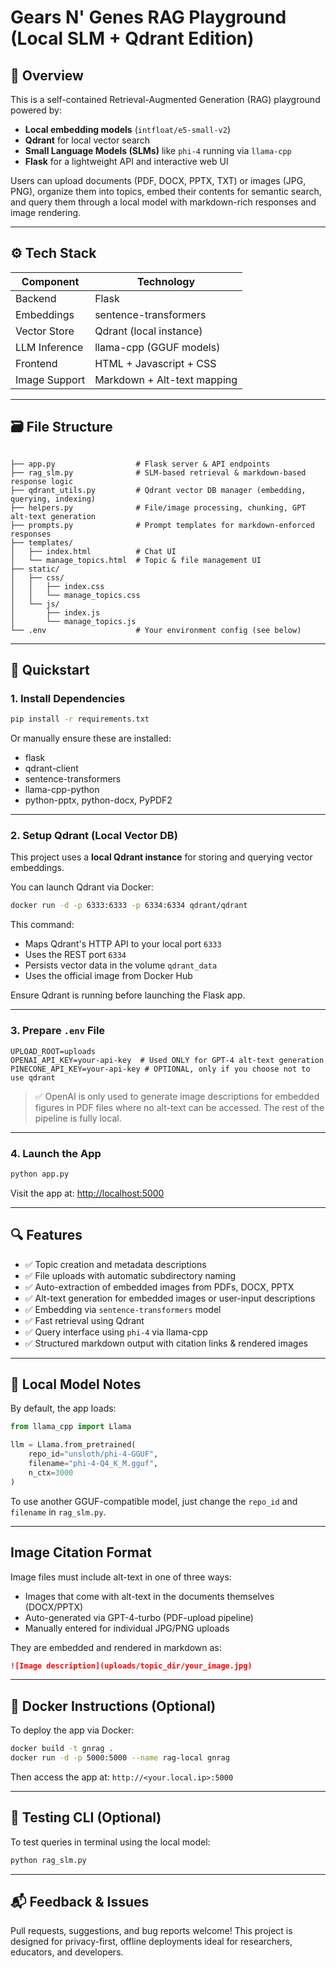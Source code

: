 # Gears N' Genes RAG Playground (Local SLM + Qdrant Edition)

## 🧩 Overview

This is a self-contained Retrieval-Augmented Generation (RAG) playground powered by:

- **Local embedding models** (`intfloat/e5-small-v2`)
- **Qdrant** for local vector search
- **Small Language Models (SLMs)** like `phi-4` running via `llama-cpp`
- **Flask** for a lightweight API and interactive web UI

Users can upload documents (PDF, DOCX, PPTX, TXT) or images (JPG, PNG), organize them into topics, embed their contents for semantic search, and query them through a local model with markdown-rich responses and image rendering.

---

## ⚙️ Tech Stack

| Component       | Technology                  |
|----------------|-----------------------------|
| Backend        | Flask                       |
| Embeddings     | sentence-transformers       |
| Vector Store   | Qdrant (local instance)     |
| LLM Inference  | llama-cpp (GGUF models)     |
| Frontend       | HTML + Javascript + CSS     |
| Image Support  | Markdown + Alt-text mapping |

---

## 🗃 File Structure

```

├── app.py                  # Flask server & API endpoints
├── rag_slm.py              # SLM-based retrieval & markdown-based response logic
├── qdrant_utils.py         # Qdrant vector DB manager (embedding, querying, indexing)
├── helpers.py              # File/image processing, chunking, GPT alt-text generation
├── prompts.py              # Prompt templates for markdown-enforced responses
├── templates/
│   ├── index.html          # Chat UI
│   └── manage_topics.html  # Topic & file management UI
├── static/
│   ├── css/
│   │   ├── index.css
│   │   └── manage_topics.css
│   └── js/
│       ├── index.js
│       └── manage_topics.js
└── .env                    # Your environment config (see below)

````

---

## 🚀 Quickstart

### 1. Install Dependencies

```bash
pip install -r requirements.txt
````

Or manually ensure these are installed:

* flask
* qdrant-client
* sentence-transformers
* llama-cpp-python
* python-pptx, python-docx, PyPDF2

---

### 2. Setup Qdrant (Local Vector DB)

This project uses a **local Qdrant instance** for storing and querying vector embeddings.

You can launch Qdrant via Docker:

```bash
docker run -d -p 6333:6333 -p 6334:6334 qdrant/qdrant
```
This command:

 * Maps Qdrant's HTTP API to your local port `6333`
 * Uses the REST port `6334`
 * Persists vector data in the volume `qdrant_data`
 * Uses the official image from Docker Hub

Ensure Qdrant is running before launching the Flask app.

---

### 3. Prepare `.env` File

```env
UPLOAD_ROOT=uploads
OPENAI_API_KEY=your-api-key  # Used ONLY for GPT-4 alt-text generation
PINECONE_API_KEY=your-api-key # OPTIONAL, only if you choose not to use qdrant
```

> ✅ OpenAI is only used to generate image descriptions for embedded figures in PDF files where no alt-text can be accessed. The rest of the pipeline is fully local.

---

### 4. Launch the App

```bash
python app.py
```

Visit the app at: [http://localhost:5000](http://localhost:5000)

---

## 🔍 Features

* ✅ Topic creation and metadata descriptions
* ✅ File uploads with automatic subdirectory naming
* ✅ Auto-extraction of embedded images from PDFs, DOCX, PPTX
* ✅ Alt-text generation for embedded images or user-input descriptions
* ✅ Embedding via `sentence-transformers` model
* ✅ Fast retrieval using Qdrant
* ✅ Query interface using `phi-4` via llama-cpp
* ✅ Structured markdown output with citation links & rendered images

---

## 🧠 Local Model Notes

By default, the app loads:

```python
from llama_cpp import Llama

llm = Llama.from_pretrained(
    repo_id="unsloth/phi-4-GGUF",
    filename="phi-4-Q4_K_M.gguf",
    n_ctx=3000
)
```

To use another GGUF-compatible model, just change the `repo_id` and `filename` in `rag_slm.py`.

---

## Image Citation Format

Image files must include alt-text in one of three ways:
* Images that come with alt-text in the documents themselves (DOCX/PPTX)
* Auto-generated via GPT-4-turbo (PDF-upload pipeline)
* Manually entered for individual JPG/PNG uploads

They are embedded and rendered in markdown as:

```markdown
![Image description](uploads/topic_dir/your_image.jpg)
```

---

## 🐳 Docker Instructions (Optional)

To deploy the app via Docker:

```bash
docker build -t gnrag .
docker run -d -p 5000:5000 --name rag-local gnrag
```

Then access the app at: `http://<your.local.ip>:5000`

---

## 🧪 Testing CLI (Optional)

To test queries in terminal using the local model:

```bash
python rag_slm.py
```
---

## 📬 Feedback & Issues

Pull requests, suggestions, and bug reports welcome! This project is designed for privacy-first, offline deployments ideal for researchers, educators, and developers.